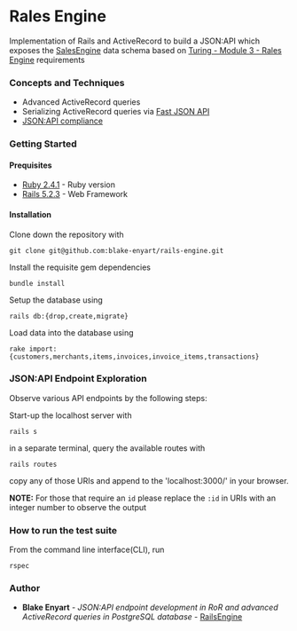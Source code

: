 # Rales Engine
Implementation of Rails and ActiveRecord to build a JSON:API which exposes the [SalesEngine](https://github.com/turingschool-examples/sales_engine/tree/master/data) data schema based on [Turing - Module 3 - Rales Engine](http://backend.turing.io/module3/projects/rails_engine) requirements

### Concepts and Techniques
* Advanced ActiveRecord queries
* Serializing ActiveRecord queries via [Fast JSON API](https://github.com/Netflix/fast_jsonapi)
* [JSON:API compliance](https://jsonapi.org/)

### Getting Started

#### Prequisites
* [Ruby 2.4.1](https://www.ruby-lang.org/en/downloads/) - Ruby version
* [Rails 5.2.3](http://sinatrarb.com/) - Web Framework

#### Installation
Clone down the repository with
```
git clone git@github.com:blake-enyart/rails-engine.git
```
Install the requisite gem dependencies
```
bundle install
```
Setup the database using
```
rails db:{drop,create,migrate}
```
Load data into the database using
```
rake import:{customers,merchants,items,invoices,invoice_items,transactions}
```

### JSON:API Endpoint Exploration
Observe various API endpoints by the following steps:

Start-up the localhost server with
```
rails s
```
in a separate terminal, query the available routes with
```
rails routes
```
copy any of those URIs and append to the 'localhost:3000/' in your browser.

**NOTE:** For those that require an `id` please replace the `:id` in URIs with an integer number to observe the output

### How to run the test suite
From the command line interface(CLI), run
 ```
 rspec
 ```

### Author
* **Blake Enyart** - *JSON:API endpoint development in RoR and advanced ActiveRecord queries in PostgreSQL database* - [RailsEngine](https://github.com/blake-enyart/rails-engine)
